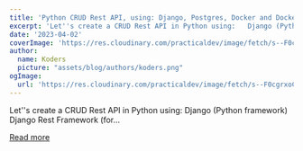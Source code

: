 ```yaml
---
title: 'Python CRUD Rest API, using: Django, Postgres, Docker and Docker Compose'
excerpt: 'Let''s create a CRUD Rest API in Python using:   Django (Python framework) Django Rest Framework (for...'
date: '2023-04-02'
coverImage: 'https://res.cloudinary.com/practicaldev/image/fetch/s--F0cgrxoC--/c_imagga_scale,f_auto,fl_progressive,h_420,q_auto,w_1000/https://dev-to-uploads.s3.amazonaws.com/uploads/articles/wi1olem0rdcht22jot15.png'
author:
  name: Koders
  picture: "assets/blog/authors/koders.png"
ogImage:
  url: 'https://res.cloudinary.com/practicaldev/image/fetch/s--F0cgrxoC--/c_imagga_scale,f_auto,fl_progressive,h_420,q_auto,w_1000/https://dev-to-uploads.s3.amazonaws.com/uploads/articles/wi1olem0rdcht22jot15.png'
---
```


Let''s create a CRUD Rest API in Python using:   Django (Python framework) Django Rest Framework (for...

[Read more](https://dev.to/francescoxx/python-crud-rest-api-using-django-postgres-docker-and-docker-compose-4nhe)
